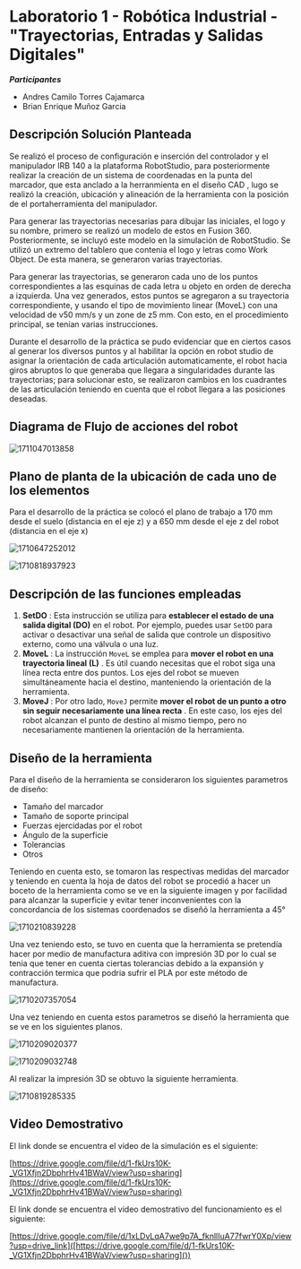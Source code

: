 # Laboratorio 1 - Robótica Industrial - "Trayectorias, Entradas y Salidas Digitales"

***Participantes***

* Andres Camilo Torres Cajamarca
* Brian Enrique Muñoz Garcia

## Descripción Solución Planteada

Se realizó el proceso de configuración e inserción del controlador y el manipulador IRB 140 a la plataforma RobotStudio, para posteriormente realizar la creación de un sistema de coordenadas en la punta del marcador, que esta anclado a la herranmienta en el diseño CAD , lugo se realizó la creación, ubicación y alineación de la herramienta con la posición de el portaherramienta del manipulador.

Para generar las trayectorias necesarias para dibujar las iniciales, el logo y su nombre, primero se realizó un modelo de estos en Fusion 360. Posteriormente, se incluyó este modelo en la simulación de RobotStudio. Se utilizó un extremo del tablero que contenia el logo y letras como Work Object. De esta manera, se generaron varias trayectorias.

Para generar las trayectorias, se generaron cada uno de los puntos correspondientes a las esquinas de cada letra u objeto en orden de derecha a izquierda. Una vez generados, estos puntos se agregaron a su trayectoria correspondiente, y usando el tipo de movimiento linear (MoveL) con una velocidad de v50 mm/s y un zone de z5 mm. Con esto, en el procedimiento principal, se tenían varias instrucciones.

Durante el desarrollo de la práctica se pudo evidenciar que en ciertos casos al generar los diversos puntos y al habilitar la opción en robot studio de asignar la orientación de cada articulación automaticamente, el robot hacia giros abruptos lo que generaba que llegara a singularidades durante las trayectorias; para solucionar esto, se realizaron cambios en los cuadrantes de las articulación teniendo en cuenta que el robot llegara a las posiciones deseadas.

## Diagrama de Flujo de acciones del robot

![1711047013858](image/README/1711047013858.png)

## Plano de planta de la ubicación de cada uno de los elementos

Para el desarrollo de la práctica se colocó el plano de trabajo a 170 mm desde el suelo (distancia en el eje z) y a 650 mm desde el eje z del robot (distancia en el eje x)

![1710647252012](image/README/1710647252012.png)

![1710818937923](image/README/1710818937923.png)

## Descripción de las funciones empleadas

1. **SetDO** : Esta instrucción se utiliza para **establecer el estado de una salida digital (DO)** en el robot. Por ejemplo, puedes usar `SetDO` para activar o desactivar una señal de salida que controle un dispositivo externo, como una válvula o una luz.
2. **MoveL** : La instrucción `MoveL` se emplea para  **mover el robot en una trayectoria lineal (L)** . Es útil cuando necesitas que el robot siga una línea recta entre dos puntos. Los ejes del robot se mueven simultáneamente hacia el destino, manteniendo la orientación de la herramienta.
3. **MoveJ** : Por otro lado, `MoveJ` permite  **mover el robot de un punto a otro sin seguir necesariamente una línea recta** . En este caso, los ejes del robot alcanzan el punto de destino al mismo tiempo, pero no necesariamente mantienen la orientación de la herramienta.

## Diseño de la herramienta

Para el diseño de la herramienta se consideraron los siguientes parametros de diseño:

* Tamaño del marcador
* Tamaño de soporte principal
* Fuerzas ejercidadas por el robot
* Ángulo de la superficie
* Tolerancias
* Otros

Teniendo en cuenta esto, se tomaron las respectivas medidas del marcador y teniendo en cuenta la hoja de datos del robot se procedió a hacer un boceto de la herramienta como se ve en la siguiente imagen y por facilidad para alcanzar la superficie y evitar tener inconvenientes con la concordancia de los sistemas coordenados se diseñó la herramienta a 45°

![1710210839228](image/README/1710210839228.png)

Una vez teniendo esto, se tuvo en cuenta que la herramienta se pretendía hacer por medio de manufactura aditiva con impresión 3D por lo cual se tenia que tener en cuenta ciertas tolerancias debido a la expansión y contracción termica que podria sufrir el PLA por este método de manufactura.

![1710207357054](image/README/1710207357054.png)

Una vez teniendo en cuenta estos parametros se diseñó la herramienta que se ve en los siguientes planos.

![1710209020377](image/README/1710209020377.png)

![1710209032748](image/README/1710209032748.png)

Al realizar la impresión 3D se obtuvo la siguiente herramienta.

![1710819285335](image/README/1710819285335.png)

## Video Demostrativo

El link donde se encuentra el video de la simulación es el siguiente:

[https://drive.google.com/file/d/1-fkUrs10K-_VG1Xfjn2DbphrHv41BWaV/view?usp=sharing](https://drive.google.com/file/d/1-fkUrs10K-_VG1Xfjn2DbphrHv41BWaV/view?usp=sharing)

El link donde se encuentra el video demostrativo del funcionamiento es el siguiente:

[https://drive.google.com/file/d/1xLDvLqA7we9p7A_fknllIuA77fwrY0Xp/view?usp=drive_link]([https://drive.google.com/file/d/1-fkUrs10K-_VG1Xfjn2DbphrHv41BWaV/view?usp=sharing]())
